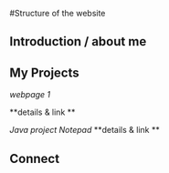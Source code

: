 #Structure of the website 

## Introduction / about me 

## My Projects

*webpage 1*

**details & link **

*Java project Notepad*
**details & link **



## Connect